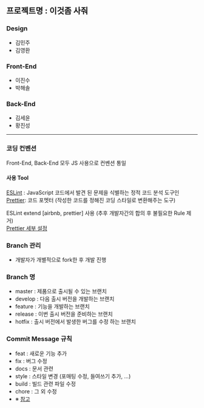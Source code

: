 ## 프로젝트명 : 이것좀 사줘

### Design
* 김민주
* 김영환

### Front-End
* 이진수
* 박해솔

### Back-End
* 김세윤
* 황진성

<hr/>

### 코딩 컨벤션

Front-End, Back-End 모두 JS 사용으로 컨벤션 통일

#### 사용 Tool
[ESLint](https://eslint.org/) : JavaScript 코드에서 발견 된 문제을 식별하는 정적 코드 분석 도구인 <br/>
[Prettier](https://prettier.io/): 코드 포멧터 (작성한 코드를 정해진 코딩 스타일로 변환해주는 도구)

ESLint extend [airbnb, prettier] 사용 (추후 개발자간의 합의 후 불필요한 Rule 제거)<br/>
[Prettier 세부 설정](https://github.com/dnd-mentee-4th/dnd-mentee-4th-4-frontend/blob/master/.prettierrc)

### Branch 관리
- 개발자가 개별적으로 fork한 후 개발 진행

###  Branch 명
- master : 제품으로 출시될 수 있는 브랜치
- develop : 다음 출시 버전을 개발하는 브랜치
- feature : 기능을 개발하는 브랜치
- release : 이번 출시 버전을 준비하는 브랜치
- hotfix : 출시 버전에서 발생한 버그를 수정 하는 브랜치

### Commit Message 규칙
- feat : 새로운 기능 추가
- fix : 버그 수정
- docs : 문서 관련
- style : 스타일 변경 (포매팅 수정, 들여쓰기 추가, …)
- build : 빌드 관련 파일 수정
- chore : 그 외 수정
- ※ [참고](https://gist.github.com/stephenparish/9941e89d80e2bc58a153#examples)

